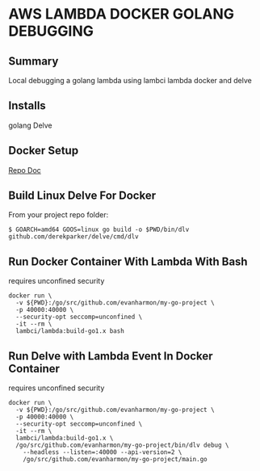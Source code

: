 # AWS LAMBDA DOCKER GOLANG DEBUGGING

## Summary
Local debugging a golang lambda using lambci lambda docker and delve

## Installs
golang
Delve

## Docker Setup
[Repo Doc](https://github.com/lambci/docker-lambda)

## Build Linux Delve For Docker
From your project repo folder:
```console
$ GOARCH=amd64 GOOS=linux go build -o $PWD/bin/dlv github.com/derekparker/delve/cmd/dlv
```

## Run Docker Container With Lambda With Bash
requires unconfined security
```console
docker run \
  -v ${PWD}:/go/src/github.com/evanharmon/my-go-project \
  -p 40000:40000 \
  --security-opt seccomp=unconfined \
  -it --rm \
  lambci/lambda:build-go1.x bash
```

## Run Delve with Lambda Event In Docker Container
requires unconfined security
```console
docker run \
  -v ${PWD}:/go/src/github.com/evanharmon/my-go-project \
  -p 40000:40000 \
  --security-opt seccomp=unconfined \
  -it --rm \
  lambci/lambda:build-go1.x \
  /go/src/github.com/evanharmon/my-go-project/bin/dlv debug \
    --headless --listen=:40000 --api-version=2 \
    /go/src/github.com/evanharmon/my-go-project/main.go
```

